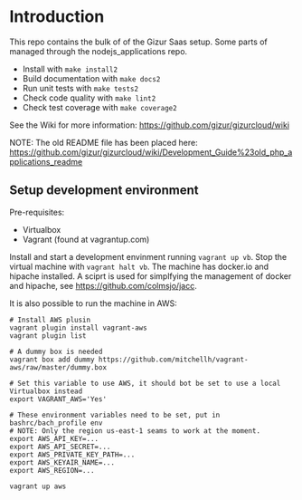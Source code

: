 # Introduction

This repo contains the bulk of of the Gizur Saas setup. Some parts of managed
through the nodejs_applications repo.

 * Install with `make install2`
 * Build documentation with `make docs2`
 * Run unit tests with `make tests2`
 * Check code quality with `make lint2`
 * Check test coverage with `make coverage2`


See the Wiki for more information: https://github.com/gizur/gizurcloud/wiki


NOTE: The old README file has been placed here:
https://github.com/gizur/gizurcloud/wiki/Development_Guide%23old_php_applications_readme


## Setup development environment

Pre-requisites:

 * Virtualbox
 * Vagrant (found at vagrantup.com)

Install and start a development envinment running `vagrant up vb`. Stop the virtual machine with `vagrant halt vb`.
The machine has docker.io and hipache installed. A sciprt is used for simplfying the management of docker and hipache, 
see https://github.com/colmsjo/jacc.


It is also possible to run the machine in AWS:

```
# Install AWS plusin
vagrant plugin install vagrant-aws
vagrant plugin list

# A dummy box is needed
vagrant box add dummy https://github.com/mitchellh/vagrant-aws/raw/master/dummy.box

# Set this variable to use AWS, it should bot be set to use a local Virtualbox instead
export VAGRANT_AWS='Yes'

# These environment variables need to be set, put in bashrc/bach_profile env 
# NOTE: Only the region us-east-1 seams to work at the moment.
export AWS_API_KEY=...
export AWS_API_SECRET=...
export AWS_PRIVATE_KEY_PATH=...
export AWS_KEYAIR_NAME=...
export AWS_REGION=...

vagrant up aws
```

